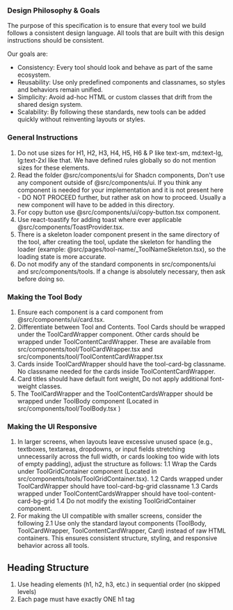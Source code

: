 ### Design Philosophy & Goals
The purpose of this specification is to ensure that every tool we build follows a consistent design language. All tools that are built with this design instructions should be consistent.

Our goals are:
* Consistency: Every tool should look and behave as part of the same ecosystem.
* Reusability: Use only predefined components and classnames, so styles and behaviors remain unified.
* Simplicity: Avoid ad-hoc HTML or custom classes that drift from the shared design system.
* Scalability: By following these standards, new tools can be added quickly without reinventing layouts or styles.


### General Instructions

1. Do not use sizes for H1, H2, H3, H4, H5, H6 & P like text-sm, md:text-lg, lg:text-2xl like that. We have defined rules globally so do not mention sizes for these elements.
2. Read the folder @src/components/ui for Shadcn components, Don't use any component outside of @src/components/ui. If you think any component is needed for your implementation and it is not present here - DO NOT PROCEED further, but rather ask on how to proceed. Usually a new component will have to be added in this directory.
3. For copy button use @src/components/ui/copy-button.tsx component.
4. Use react-toastify for adding toast where ever applicable @src/components/ToastProvider.tsx.
5. There is a skeleton loader component present in the same directory of the tool, after creating the tool, update the skeleton for handling the loader (example: @src/pages/tool-name/_ToolNameSkeleton.tsx), so the loading state is more accurate.
6. Do not modify any of the standard components in src/components/ui and src/components/tools. If a change is absolutely necessary, then ask before doing so.


### Making the Tool Body

1. Ensure each component is a card component from @src/components/ui/card.tsx. 
2. Differentiate between Tool and Contents. Tool Cards should be wrapped under the ToolCardWrapper component. Other cards should be wrapped under ToolContentCardWrapper. These are available from src/components/tool/ToolCardWrapper.tsx and src/components/tool/ToolContentCardWrapper.tsx
3. Cards inside ToolCardWrapper should have the tool-card-bg classname. No classname needed for the cards inside ToolContentCardWrapper.
4. Card titles should have default font weight, Do not apply additional font-weight classes.
5. The ToolCardWrapper and the ToolContentCardsWrapper should be wrapped under ToolBody component (Located in src/components/tool/ToolBody.tsx )


### Making the UI Responsive

1. In larger screens, when layouts leave excessive unused space (e.g., textboxes, textareas, dropdowns, or input fields stretching unnecessarily across the full width, or cards looking too wide with lots of empty padding), adjust the structure as follows:
    1.1 Wrap the Cards under ToolGridContainer component (Located in src/components/tools/ToolGridContainer.tsx).
    1.2 Cards wrapped under ToolCardWrapper should have tool-card-bg-grid classname
    1.3 Cards wrapped under ToolContentCardsWrapper should have tool-content-card-bg-grid
    1.4 Do not modify the existing ToolGridContainer component.
2. For making the UI compatible with smaller screens, consider the following
    2.1 Use only the standard layout components (ToolBody, ToolCardWrapper, ToolContentCardWrapper, Card) instead of raw HTML containers. This ensures consistent structure, styling, and responsive behavior across all tools.

## Heading Structure
1. Use heading elements (h1, h2, h3, etc.) in sequential order (no skipped levels)
2. Each page must have exactly ONE h1 tag